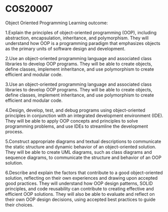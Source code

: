 # COS20007
Object Oriented Programming 
Learning outcome:

1.Explain the principles of object-oriented programming (OOP), including abstraction, encapsulation, inheritance, and polymorphism. They will understand how OOP is a programming paradigm that emphasizes objects as the primary units of software design and development.

2.Use an object-oriented programming language and associated class libraries to develop OOP programs. They will be able to create objects, define classes, implement inheritance, and use polymorphism to create efficient and modular code.

3.Use an object-oriented programming language and associated class libraries to develop OOP programs. They will be able to create objects, define classes, implement inheritance, and use polymorphism to create efficient and modular code.

4.Design, develop, test, and debug programs using object-oriented principles in conjunction with an integrated development environment (IDE). They will be able to apply OOP concepts and principles to solve programming problems, and use IDEs to streamline the development process.

5.Construct appropriate diagrams and textual descriptions to communicate the static structure and dynamic behavior of an object-oriented solution. They will be able to create UML diagrams, such as class diagrams and sequence diagrams, to communicate the structure and behavior of an OOP solution.

6.Describe and explain the factors that contribute to a good object-oriented solution, reflecting on their own experiences and drawing upon accepted good practices. They will understand how OOP design patterns, SOLID principles, and code reusability can contribute to creating effective and efficient OOP solutions. They will also be able to evaluate and reflect on their own OOP design decisions, using accepted best practices to guide their choices.

